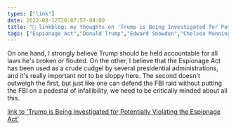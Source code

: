 ```yaml
---
types: ["link"]
date: 2022-08-12T20:07:57-04:00
title: "🔗 linkblog: my thoughts on 'Trump is Being Investigated for Potentially Violating the Espionage Act'"
tags: ["Espionage Act","Donald Trump","Edward Snowden","Chelsea Manning"]
---
```

On one hand, I strongly believe Trump should be held accountable for all laws he's broken or flouted. On the other, I believe that the Espionage Act has been used as a crude cudgel by several presidential administrations, and it's really important not to be sloppy here. The second doesn't outweigh the first, but just like one can defend the FBI raid without putting the FBI on a pedestal of infallibility, we need to be critically minded about all this.
 

[link to 'Trump is Being Investigated for Potentially Violating the Espionage Act'](https://www.vice.com/en/article/bvmjyd/trump-espionage-act)
